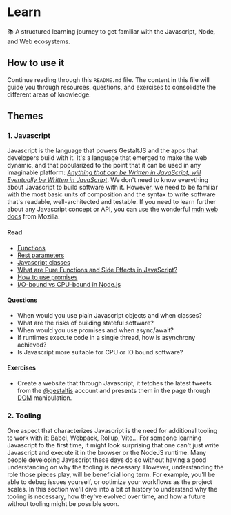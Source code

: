 # Learn
📚 A structured learning journey to get familiar with the Javascript, Node, and Web ecosystems.

## How to use it

Continue reading through this `README.md` file. The content in this file will guide you through resources, questions, and exercises to consolidate the different areas of knowledge.

## Themes

### 1. Javascript

Javascript is the language that powers GestaltJS and the apps that developers build with it. It's a language that emerged to make the web dynamic, and that popularized to the point that it can be used in any imaginable platform: [*Anything that can be Written in JavaScript, will Eventually be Written in JavaScript*](https://www.typemock.com/anything-that-can-be-written-in-javascript-will-eventually-be-written-in-javascript/). We don't need to know everything about Javascript to build software with it. However, we need to be familiar with the most basic units of composition and the syntax to write software that's readable, well-architected and testable. If you need to learn further about any Javascript concept or API, you can use the wonderful [mdn web docs](https://developer.mozilla.org/en-US/docs/Web/JavaScript) from Mozilla.

#### Read

- [Functions](https://www.w3schools.com/js/js_functions.asp)
- [Rest parameters](https://developer.mozilla.org/en-US/docs/Web/JavaScript/Reference/Functions/rest_parameters)
- [Javascript classes](https://developer.mozilla.org/en-US/docs/Web/JavaScript/Reference/Classes)
- [What are Pure Functions and Side Effects in JavaScript?](https://blog.greenroots.info/what-are-pure-functions-and-side-effects-in-javascript)
- [How to use promises](https://developer.mozilla.org/en-US/docs/Learn/JavaScript/Asynchronous/Promises)
- [I/O-bound vs CPU-bound in Node.js](https://bytearcher.com/articles/io-vs-cpu-bound/)

#### Questions
- When would you use plain Javascript objects and when classes?
- What are the risks of building stateful software?
- When would you use promises and when async/await?
- If runtimes execute code in a single thread, how is asynchrony achieved?
- Is Javascript more suitable for CPU or IO bound software?

#### Exercises

- Create a website that through Javascript, it fetches the latest tweets from the [@gestaltjs](https://twitter.com/gestaltjs) account and presents them in the page through [DOM](https://developer.mozilla.org/en-US/docs/Web/API/Document_Object_Model/Introduction) manipulation.

### 2. Tooling

One aspect that characterizes Javascript is the need for additional tooling to work with it: Babel, Webpack, Rollup, Vite... For someone learning Javascript fo the first time, it might look surprising that one can't just write Javascript and execute it in the browser or the NodeJS runtime. Many people developing Javascript these days do so without having a good understanding on why the tooling is necessary. However, understanding the role those pieces play, will be beneficial long term. For example, you'll be able to debug issues yourself, or optimize your workflows as the project scales. In this section we'll dive into a bit of history to understand why the tooling is necessary, how they've evolved over time, and how a future without tooling might be possible soon.
